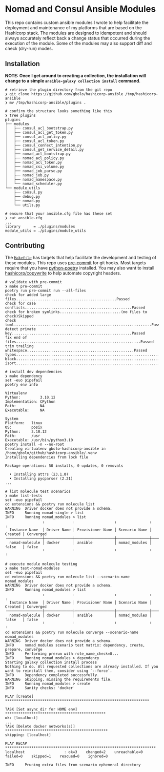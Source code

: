 # Nomad and Consul Ansible Modules
This repo contains custom ansible modules I wrote to help facilitate the deployment and maintenance of my platforms that are based on the Hashicorp stack. The modules are designed to idempotent and should always accurately reflect back a change status that occurred during the execution of the module. Some of the modules may also support diff and check (dry-run) modes.

## Installation
**NOTE: Once I get around to creating a collection, the installation will change to a simple `ansible-galaxy collection install` command.**

```
# retrieve the plugin directory from the git repo
❯ git clone https://github.com/gbolo/hashicorp-ansible /tmp/hashicorp-ansible
❯ mv /tmp/hashicorp-ansible/plugins .

# confirm the structure looks something like this
❯ tree plugins
plugins
├── modules
│   ├── consul_acl_bootstrap.py
│   ├── consul_acl_get_token.py
│   ├── consul_acl_policy.py
│   ├── consul_acl_token.py
│   ├── consul_connect_intention.py
│   ├── consul_get_service_detail.py
│   ├── nomad_acl_bootstrap.py
│   ├── nomad_acl_policy.py
│   ├── nomad_acl_token.py
│   ├── nomad_csi_volume.py
│   ├── nomad_job_parse.py
│   ├── nomad_job.py
│   ├── nomad_namespace.py
│   └── nomad_scheduler.py
└── module_utils
    ├── consul.py
    ├── debug.py
    ├── nomad.py
    └── utils.py

# ensure that your ansible.cfg file has these set
❯ cat ansible.cfg
...
library      = ./plugins/modules
module_utils = ./plugins/module_utils
```

## Contributing
The [`Makefile`](Makefile) has targets that help facilitate the development and testing of these modules. This repo uses [pre-commit](https://pre-commit.com/) for git hooks. Most targets require that you have [python-poetry](https://python-poetry.org/) installed. You may also want to install [hashicorp/copywrite](https://github.com/hashicorp/copywrite) to help automate copyright headers.

```
# validate with pre-commit
❯ make pre-commit
poetry run pre-commit run --all-files
check for added large files..............................................Passed
check for case conflicts.................................................Passed
check for broken symlinks............................(no files to check)Skipped
check toml...............................................................Passed
detect private key.......................................................Passed
fix end of files.........................................................Passed
trim trailing whitespace.................................................Passed
typos....................................................................Passed
black....................................................................Passed
isort....................................................................Passed

# install dev dependencies
❯ make dependency
set -euo pipefail
poetry env info

Virtualenv
Python:         3.10.12
Implementation: CPython
Path:           NA
Executable:     NA

System
Platform:   linux
OS:         posix
Python:     3.10.12
Path:       /usr
Executable: /usr/bin/python3.10
poetry install -n --no-root
Creating virtualenv gbolo-hashicorp-ansible in /home/gbolo/github/hashicorp-ansible/.venv
Installing dependencies from lock file

Package operations: 50 installs, 0 updates, 0 removals

  • Installing attrs (23.1.0)
  • Installing pycparser (2.21)
...

# list molecule test scenarios
❯ make list-tests
set -euo pipefail
cd extensions && poetry run molecule list
WARNING  Driver docker does not provide a schema.
INFO     Running nomad-single > list
INFO     Running nomad_modules > list
                 ╷             ╷                  ╷               ╷         ╷            
  Instance Name  │ Driver Name │ Provisioner Name │ Scenario Name │ Created │ Converged  
╶────────────────┼─────────────┼──────────────────┼───────────────┼─────────┼───────────╴    
  nomad-molecule │ docker      │ ansible          │ nomad_modules │ false   │ false      
                 ╵             ╵                  ╵               ╵         ╵            

# execute module molecule testing
❯ make test-nomad-modules
set -euo pipefail
cd extensions && poetry run molecule list --scenario-name nomad_modules
WARNING  Driver docker does not provide a schema.
INFO     Running nomad_modules > list
                 ╷             ╷                  ╷               ╷         ╷            
  Instance Name  │ Driver Name │ Provisioner Name │ Scenario Name │ Created │ Converged  
╶────────────────┼─────────────┼──────────────────┼───────────────┼─────────┼───────────╴
  nomad-molecule │ docker      │ ansible          │ nomad_modules │ false   │ false      
                 ╵             ╵                  ╵               ╵         ╵            
cd extensions && poetry run molecule converge --scenario-name nomad_modules
WARNING  Driver docker does not provide a schema.
INFO     nomad_modules scenario test matrix: dependency, create, prepare, converge
INFO     Performing prerun with role_name_check=0...
INFO     Running nomad_modules > dependency
Starting galaxy collection install process
Nothing to do. All requested collections are already installed. If you want to reinstall them, consider using `--force`.
INFO     Dependency completed successfully.
WARNING  Skipping, missing the requirements file.
INFO     Running nomad_modules > create
INFO     Sanity checks: 'docker'

PLAY [Create] ******************************************************************

TASK [Set async_dir for HOME env] **********************************************
ok: [localhost]
...
TASK [Delete docker networks(s)] ***********************************************
skipping: [localhost]

PLAY RECAP *********************************************************************
localhost                  : ok=3    changed=2    unreachable=0    failed=0    skipped=1    rescued=0    ignored=0

INFO     Pruning extra files from scenario ephemeral directory
```